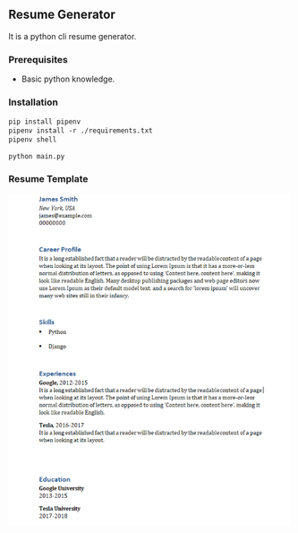 ## Resume Generator
It is a python cli resume generator.

### Prerequisites
- Basic python knowledge.

### Installation
```
pip install pipenv
pipenv install -r ./requirements.txt
pipenv shell
```
```
python main.py
```

### Resume Template
![](template.PNG)